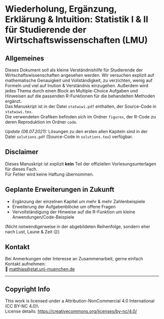 # Wiederholung, Ergänzung, Erklärung & Intuition: Statistik I & II für Studierende der Wirtschaftswissenschaften (LMU)

## Allgemeines
Dieses Dokument soll als kleine Verständnishilfe für Studierende der Wirtschaftswissenschaften angesehen werden.
Wir versuchen explizit auf mathematische Genauigkeit und Vollständigkeit, zu verzichten, wenig auf Formeln und viel auf Inution & Verständnis einzugehen. 
Außerdem wird jedes Thema durch einen Block an Multiple-Choice Aufgaben und Hinweisen auf die passenden R-Funktionen für die behandelten Methoden ergänzt.  
Das Manuskript ist in der Datei `statwiwi.pdf` enthalten, der Source-Code in `statwiwi.tex`.  
Die verwendeten Grafiken befinden sich im Ordner `figures`, der R-Code zu deren Reproduktion im Ordner `code`. 

_Update (06.07.2021):_ Lösungen zu den ersten allen Kapiteln sind in der Datei `solutions.pdf` (Source-Code in `solutions.tex`) verfügbar.

## Disclaimer
Dieses Manuskript ist explizit __kein__ Teil der offiziellen Vorlesungsunterlagen für dieses Fach.  
Für Fehler wird keine Haftung übernommen.

## Geplante Erweiterungen in Zukunft

- Ergänzung der einzelnen Kapitel um mehr & mehr Zahlenbeispiele
- Erweiterung der Aufgabenblöcke um offene Fragen
- Vervollständigung der Hinweise auf die R-Funktion um kleine Anwendungen/Code-Beispiele

 (Nicht notwendigerweise in der abgebildeten Reihenfolge, sondern eher nach Lust, Laune & Zeit :wink:)

## Kontakt
Bei Anmerkungen oder Interesse an Zusammenarbeit, gerne einfach Kontakt aufnehmen:  
:e-mail: matthias@stat.uni-muenchen.de

----
## Copyright Info
This work is licensed under a Attribution-NonCommercial 4.0 International (CC BY-NC 4.0)\\          
License details: https://creativecommons.org/licenses/by-nc/4.0/
